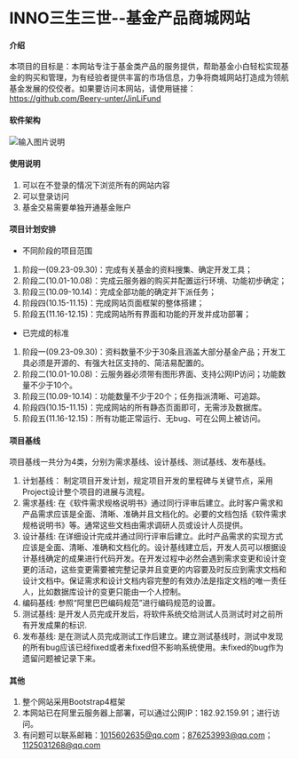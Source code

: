 # INNO三生三世--基金产品商城网站

#### 介绍
本项目的目标是：本网站专注于基金类产品的服务提供，帮助基金小白轻松实现基金的购买和管理，为有经验者提供丰富的市场信息，力争将商城网站打造成为领航基金发展的佼佼者。如果要访问本网站，请使用链接：https://github.com/Beery-unter/JinLiFund

#### 软件架构
![输入图片说明](https://github.com/Beery-unter/JinLiFund/blob/master/projectStructure.png "锦鲤金服--基金产品商城网站.png")

#### 使用说明
1.  可以在不登录的情况下浏览所有的网站内容
2.  可以登录访问
3.  基金交易需要单独开通基金账户

#### 项目计划安排
- 不同阶段的项目范围
1. 阶段一(09.23-09.30)：完成有关基金的资料搜集、确定开发工具；
2. 阶段二(10.01-10.08)：完成云服务器的购买并配置运行环境、功能初步确定；
3. 阶段三(10.09-10.14)：完成全部功能的确定并下派任务；
4. 阶段四(10.15-11.15)：完成网站页面框架的整体搭建；
5. 阶段五(11.16-12.15)：完成网站所有界面和功能的开发并成功部署；

- 已完成的标准
1. 阶段一(09.23-09.30)：资料数量不少于30条且涵盖大部分基金产品；开发工具必须是开源的、有强大社区支持的、简洁易配置的。
2. 阶段二(10.01-10.08)：云服务器必须带有图形界面、支持公网IP访问；功能数量不少于10个。
3. 阶段三(10.09-10.14)：功能数量不少于20个；任务指派清晰、可追踪。
4. 阶段四(10.15-11.15)：完成网站的所有静态页面即可，无需涉及数据库。
5. 阶段五(11.16-12.15)：所有功能正常运行、无bug、可在公网上被访问。

#### 项目基线
项目基线一共分为4类，分别为需求基线、设计基线、测试基线、发布基线。
1. 计划基线：
制定项目开发计划，规定项目开发的里程碑与关键节点，采用Project设计整个项目的进展与流程。
2. 需求基线:
在《软件需求规格说明书》通过同行评审后建立。此时客户需求和产品需求应该是全面、清晰、准确并且文档化的。必要的文档包括《软件需求规格说明书》等。通常这些文档由需求调研人员或设计人员提供。
3. 设计基线:
在详细设计完成并通过同行评审后建立。此时产品需求的实现方式应该是全面、清晰、准确和文档化的。设计基线建立后，开发人员可以根据设计基线确定的成果进行代码开发。在开发过程中必然会遇到需求变更和设计变更的活动，这些变更需要被完整记录并且变更的内容要及时反应到需求文档和设计文档中。保证需求和设计文档内容完整的有效办法是指定文档的唯一责任人，比如数据库设计的变更只能由一个人控制。
4. 编码基线:
参照“阿里巴巴编码规范”进行编码规范的设置。
5. 测试基线:
是开发人员完成开发后，将软件系统交给测试人员测试时对之前所有开发成果的标识.
6. 发布基线:
是在测试人员完成测试工作后建立。建立测试基线时，测试中发现的所有bug应该已经fixed或者未fixed但不影响系统使用。未fixed的bug作为遗留问题被记录下来。

#### 其他
1.  整个网站采用Bootstrap4框架
2.  本网站已在阿里云服务器上部署，可以通过公网IP：182.92.159.91；进行访问。
3.  有问题可以联系邮箱：1015602635@qq.com；876253993@qq.com；1125031268@qq.com
